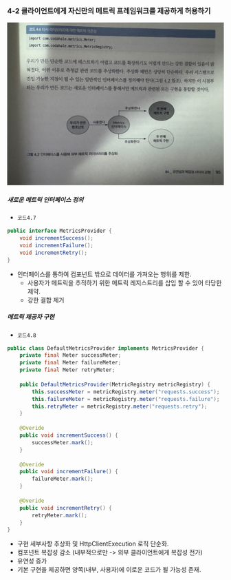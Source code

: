 ### 4-2 클라이언트에게 자신만의 메트릭 프레임워크를 제공하게 허용하기

  ![alt text](4-2.jpg)
  ##### 새로운 메트릭 인터페이스 정의
  * `코드4.7`
```java
public interface MetricsProvider {
    void incrementSuccess();
    void incrementFailure();
    void incrementRetry();
}
```
  * 인터페이스를 통하여 컴포넌트 밖으로 데이터를 가져오는 행위를 제한.
    * 사용자가 메트릭을 추적하기 위한 메트릭 레지스트리를 삽입 할 수 있어 타당한 제약.
    * 강한 결합 제거
##### 메트릭 제공자 구현
* `코드4.8`
```java
public class DefaultMetricsProvider implements MetricsProvider {
    private final Meter successMeter;
    private final Meter failureMeter;
    private final Meter retryMeter;

    public DefaultMetricsProvider(MetricRegistry metricRegistry) {
        this.successMeter = metricRegistry.meter("requests.success");
        this.failureMeter = metricRegistry.meter("requests.failure");
        this.retryMeter = metricRegistry.meter("requests.retry");
    }

    @Overide
    public void incrementSuccess() {
        successMeter.mark();
    }

    @Overide
    public void incrementFailure() {
        failureMeter.mark();
    }

    @Overide
    public void incrementRetry() {
        retryMeter.mark();
    }
}
```

* 구현 세부사항 추상화 및 HttpClientExecution 로직 단순화.
* 컴포넌트 복잡성 감소 (내부적으로만 -> 외부 클라이언트에게 복잡성 전가)
* 유연성 증가
* 기본 구현을 제공하면 양쪽(내부, 사용자)에 이로운 코드가 될 가능성 존재.